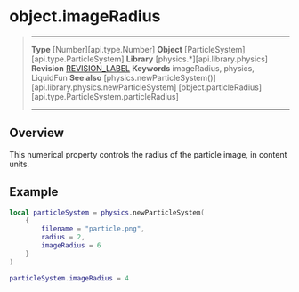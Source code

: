 # object.imageRadius

> --------------------- ------------------------------------------------------------------------------------------
> __Type__              [Number][api.type.Number]
> __Object__            [ParticleSystem][api.type.ParticleSystem]
> __Library__           [physics.*][api.library.physics]
> __Revision__          [REVISION_LABEL](REVISION_URL)
> __Keywords__          imageRadius, physics, LiquidFun
> __See also__          [physics.newParticleSystem()][api.library.physics.newParticleSystem]
>								[object.particleRadius][api.type.ParticleSystem.particleRadius]
> --------------------- ------------------------------------------------------------------------------------------


## Overview

This numerical property controls the radius of the particle image, in content units.


## Example

``````lua
local particleSystem = physics.newParticleSystem(
	{
		filename = "particle.png",
		radius = 2,
		imageRadius = 6
	}
)

particleSystem.imageRadius = 4
``````